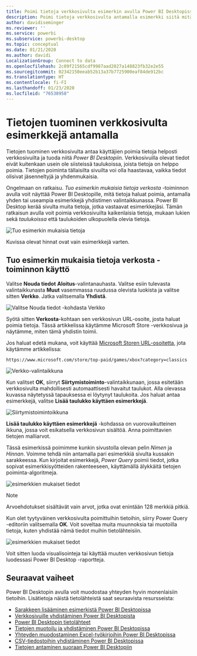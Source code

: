 ```yaml
---
title: Poimi tietoja verkkosivulta esimerkin avulla Power BI Desktopissa
description: Poimi tietoja verkkosivulta antamalla esimerkki siitä mitä haluat tuoda
author: davidiseminger
ms.reviewer: ''
ms.service: powerbi
ms.subservice: powerbi-desktop
ms.topic: conceptual
ms.date: 01/21/2020
ms.author: davidi
LocalizationGroup: Connect to data
ms.openlocfilehash: 2c09f21565cdf9987aad2027a148823fb32e2e55
ms.sourcegitcommit: 02342150eeab52b13a37b7725900eaf84de912bc
ms.translationtype: HT
ms.contentlocale: fi-FI
ms.lasthandoff: 01/23/2020
ms.locfileid: "76538958"
---
```

# <a name="get-webpage-data-by-providing-examples"></a>Tietojen tuominen verkkosivulta esimerkkejä antamalla

Tietojen tuominen verkkosivulta antaa käyttäjien poimia tietoja helposti verkkosivuilta ja tuoda niitä *Power BI Desktopiin*. Verkkosivuilla olevat tiedot eivät kuitenkaan usein ole siisteissä taulukoissa, joista tietoja on helppo poimia. Tietojen poiminta tällaisilta sivuilta voi olla haastavaa, vaikka tiedot olisivat jäsenneltyjä ja yhdenmukaisia.

Ongelmaan on ratkaisu. *Tuo esimerkin mukaisia tietoja verkosta* -toiminnon avulla voit näyttää Power BI Desktopille, mitä tietoja haluat poimia, antamalla yhden tai useampia esimerkkejä yhdistimen valintaikkunassa. Power BI Desktop kerää sivulta muita tietoja, jotka vastaavat esimerkkejäsi. Tämän ratkaisun avulla voit poimia verkkosivuilta kaikenlaisia tietoja, mukaan lukien sekä *taulukoissa* että taulukoiden ulkopuolella olevia tietoja.

![Tuo esimerkin mukaisia tietoja](media/desktop-connect-to-web-by-example/web-by-example_01.png)

Kuvissa olevat hinnat ovat vain esimerkkejä varten.

## <a name="using-get-data-from-web-by-example"></a>Tuo esimerkin mukaisia tietoja verkosta -toiminnon käyttö

Valitse **Nouda tiedot** **Aloitus**-valintanauhasta. Valitse esiin tulevasta valintaikkunasta **Muut** vasemmassa ruudussa olevista luokista ja valitse sitten **Verkko**. Jatka valitsemalla **Yhdistä**.

![Valitse Nouda tiedot -kohdasta Verkko](media/desktop-connect-to-web-by-example/web-by-example_03.png)

Syötä sitten **Verkosta**-kohtaan sen verkkosivun URL-osoite, josta haluat poimia tietoja. Tässä artikkelissa käytämme Microsoft Store -verkkosivua ja näytämme, miten tämä yhdistin toimii.

Jos haluat edetä mukana, voit käyttää [Microsoft Storen URL-osoitetta](https://www.microsoft.com/store/top-paid/games/xbox?category=classics), jota käytämme artikkelissa:

    https://www.microsoft.com/store/top-paid/games/xbox?category=classics

![Verkko-valintaikkuna](media/desktop-connect-to-web-by-example/web-by-example_04.png)

Kun valitset **OK**, siirryt **Siirtymistoiminto**-valintaikkunaan, jossa esitetään verkkosivulta mahdollisesti automaattisesti havaitut taulukot. Alla olevassa kuvassa näytetyssä tapauksessa ei löytynyt taulukoita. Jos haluat antaa esimerkkejä, valitse **Lisää taulukko käyttäen esimerkkejä**.

![Siirtymistoimintoikkuna](media/desktop-connect-to-web-by-example/web-by-example_05.png)

**Lisää taulukko käyttäen esimerkkejä** -kohdassa on vuorovaikutteinen ikkuna, jossa voit esikatsella verkkosivun sisältöä. Anna poimittavien tietojen malliarvot.

Tässä esimerkissä poimimme kunkin sivustolla olevan pelin *Nimen* ja *Hinnan*. Voimme tehdä niin antamalla pari esimerkkiä sivulta kussakin sarakkeessa. Kun kirjoitat esimerkkejä, *Power Query* poimii tiedot, jotka sopivat esimerkkisyötteiden rakenteeseen, käyttämällä älykkäitä tietojen poiminta-algoritmeja.

![esimerkkien mukaiset tiedot](media/desktop-connect-to-web-by-example/web-by-example_06.png)

> [!NOTE]
> Arvoehdotukset sisältävät vain arvot, jotka ovat enintään 128 merkkiä pitkiä.

Kun olet tyytyväinen verkkosivulta poimittuihin tietoihin, siirry Power Query -editoriin valitsemalla **OK**. Voit soveltaa muita muunnoksia tai muotoilla tietoja, kuten yhdistää nämä tiedot muihin tietolähteisiin.

![esimerkkien mukaiset tiedot](media/desktop-connect-to-web-by-example/web-by-example_07.png)

Voit sitten luoda visualisointeja tai käyttää muuten verkkosivun tietoja luodessasi Power BI Desktop -raportteja.

## <a name="next-steps"></a>Seuraavat vaiheet

Power BI Desktopin avulla voit muodostaa yhteyden hyvin monenlaisiin tietoihin. Lisätietoja näistä tietolähteistä saat seuraavista resursseista:

* [Sarakkeen lisääminen esimerkistä Power BI Desktopissa](desktop-add-column-from-example.md)
* [Verkkosivuille yhdistäminen Power BI Desktopista](desktop-connect-to-web.md)
* [Power BI Desktopin tietolähteet](desktop-data-sources.md)
* [Tietojen muotoilu ja yhdistäminen Power BI Desktopissa](desktop-shape-and-combine-data.md)
* [Yhteyden muodostaminen Excel-työkirjoihin Power BI Desktopissa](desktop-connect-excel.md)
* [CSV-tiedostoihin yhdistäminen Power BI Desktopissa](desktop-connect-csv.md)
* [Tietojen antaminen suoraan Power BI Desktopiin](desktop-enter-data-directly-into-desktop.md)
